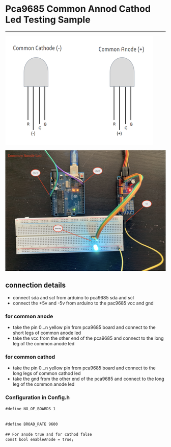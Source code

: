 # Pca9685 Common Annod Cathod Led Testing Sample 

----

![img](image/common-annod-cathod-led.png)

![img](image/connections-common-anode.JPG)


## connection details 

* connect sda and scl from arduino to pca9685 sda and scl 
* connect the +5v and -5v from arduino to the pac9685 vcc and gnd 

### for common anode 
* take the pin 0...n yellow pin from pca9685 board and connect to the short legs of common anode led 
* take the vcc from the other end of the pca9685 and connect to the long leg of the common anode led 

### for common cathod 
* take the pin 0...n yellow pin from pca9685 board and connect to the long legs of common cathod led 
* take the gnd from the other end of the pca9685 and connect to the long leg of the common anode led 


### Configuration in Config.h 
```
#define NO_OF_BOARDS 1


#define BROAD_RATE 9600

## For anode true and for cathod false 
const bool enableAnode = true;

```